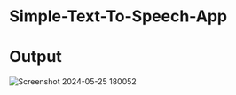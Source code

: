 # Simple-Text-To-Speech-App

# Output
![Screenshot 2024-05-25 180052](https://github.com/dipenpatel0017/Simple-Text-To-Speech-App/assets/154975783/e335a0fb-22e8-4b23-b608-d7b9ed7190a1)
